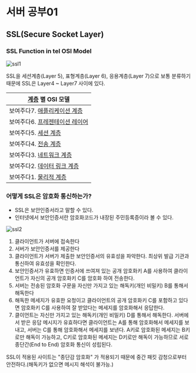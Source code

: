 # 서버 공부01

## SSL(Secure Socket Layer)



### SSL Function in tel OSI Model

![ssl1](https://blog.lael.be/wp-content/uploads/2016/10/ssl1.png)

SSL을 세션계층(Layer 5), 표형계층(Layer 6), 응용계층(Layer 7)으로 보통 분류하기 때문에 SSL은 Layer4 ~ Layer7 사이에 있다.

[^OSI 모델]: Open Systems Interconnection 모델 ( OSI 모델 ) 은 &#39;시스템 상호 연결을 위한 [ISO\] 표준 개발 조정을 위한 공통 기반을 제공&#39;하는 개념적 모델 입니다. [2\] OSI 참조 모델에서 컴퓨팅 시스템 간의 통신은 물리적, 데이터 링크, 네트워크, 전송, 세션, 프레젠테이션 및 응용 프로그램의 7가지 추상화 계층으로 나뉩니다. 

| [계층](https://en.wikipedia.org/wiki/Abstraction_layer) 별 OSI 모델 |
| ------------------------------------------------------------ |
| 보여주다7. [애플리케이션 계층](https://en.wikipedia.org/wiki/Application_layer) |
| 보여주다6. [프레젠테이션 레이어](https://en.wikipedia.org/wiki/Presentation_layer) |
| 보여주다5. [세션 계층](https://en.wikipedia.org/wiki/Session_layer) |
| 보여주다4. [전송 계층](https://en.wikipedia.org/wiki/Transport_layer) |
| 보여주다3. [네트워크 계층](https://en.wikipedia.org/wiki/Network_layer) |
| 보여주다2. [데이터 링크 계층](https://en.wikipedia.org/wiki/Data_link_layer) |
| 보여주다1. [물리적 계층](https://en.wikipedia.org/wiki/Physical_layer) |

### 어떻게 SSL은 암호화 통신하는가?

- SSL은 보안인증서라고 말할 수 있다.
- 인터넷에서 보안인증서란 암호화코드가 내장된 주민등록증이라 볼 수 있다.

![ssl2](https://blog.lael.be/wp-content/uploads/2016/10/ssl2.png)

1. 클라이언트가 서버에 접속한다
2. 서버가 보안인증서를 제공한다
3. 클라이언트가 서버가 제출한 보안인증서의 유효성을 파악한다. 최상위 발급 기관과 통신하여 유효성을 확인한다.
4. 보안인증서가 유효하면 인증서에 쓰여져 있는 공개 암호화키 A를 사용하여 클라이언트가 자신의 공개 암호화키 C를 암호화 하여 전송한다.
5. 서버는 전송된 암호화 구문을 자신만 가지고 있는 해독키(개인 비밀키) B를 통해서 해독한다
6. 해독한 메세지가 유효한 요청이고 클라이언트의 공개 암호화키 C를 포함하고 있다면 암호화키 C를 사용하여 잘 받았다는 메세지를 암호화해서 응답한다.
7. 클이언트는 자신만 가지고 있는 해독키(개인 비밀키) D를 통해서 해독한다. 서버에서 받은 응답 메시지가 유효하다면 클라이언트는 A를 통해 암호화해서 메세지를 보내고, 서버는 C를 통해 암호화해서 메세지를 보낸다. A키로 암호화된 메세지는 B키로만 해독이 가능하고, C키로 암호화된 메세지는 D키로만 해독이 가능하므로 서로 종단간(End to End) 암호화 통신이 성립된다.

SSL이 적용된 사이트는 "종단감 암호화" 가 적용되기 때문에 중간 패킷 감청으로부터 안전하다.(해독키가 없으면 메시지 해석이 불가능.)
